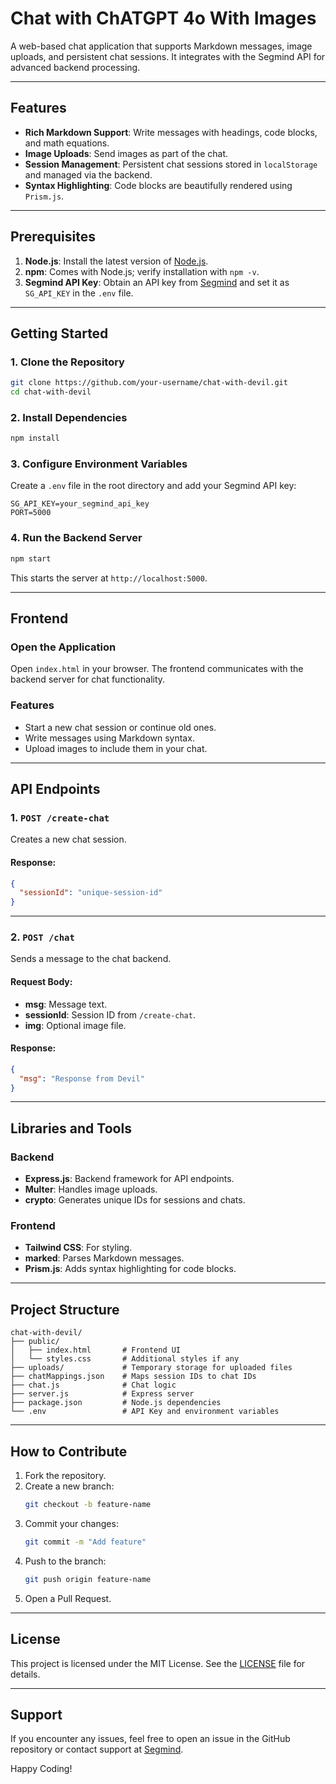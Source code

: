 


# Chat with ChATGPT 4o With Images

A web-based chat application that supports Markdown messages, image uploads, and persistent chat sessions. It integrates with the Segmind API for advanced backend processing.

---

## Features

- **Rich Markdown Support**: Write messages with headings, code blocks, and math equations.
- **Image Uploads**: Send images as part of the chat.
- **Session Management**: Persistent chat sessions stored in `localStorage` and managed via the backend.
- **Syntax Highlighting**: Code blocks are beautifully rendered using `Prism.js`.

---

## Prerequisites

1. **Node.js**: Install the latest version of [Node.js](https://nodejs.org/).
2. **npm**: Comes with Node.js; verify installation with `npm -v`.
3. **Segmind API Key**: Obtain an API key from [Segmind](https://segmind.com) and set it as `SG_API_KEY` in the `.env` file.

---

## Getting Started

### 1. Clone the Repository
```bash
git clone https://github.com/your-username/chat-with-devil.git
cd chat-with-devil
```

### 2. Install Dependencies
```bash
npm install
```

### 3. Configure Environment Variables
Create a `.env` file in the root directory and add your Segmind API key:
```
SG_API_KEY=your_segmind_api_key
PORT=5000
```

### 4. Run the Backend Server
```bash
npm start
```
This starts the server at `http://localhost:5000`.

---

## Frontend

### Open the Application
Open `index.html` in your browser. The frontend communicates with the backend server for chat functionality.

### Features
- Start a new chat session or continue old ones.
- Write messages using Markdown syntax.
- Upload images to include them in your chat.

---

## API Endpoints

### 1. `POST /create-chat`
Creates a new chat session.

#### Response:
```json
{
  "sessionId": "unique-session-id"
}
```

---

### 2. `POST /chat`
Sends a message to the chat backend.

#### Request Body:
- **msg**: Message text.
- **sessionId**: Session ID from `/create-chat`.
- **img**: Optional image file.

#### Response:
```json
{
  "msg": "Response from Devil"
}
```

---

## Libraries and Tools

### Backend
- **Express.js**: Backend framework for API endpoints.
- **Multer**: Handles image uploads.
- **crypto**: Generates unique IDs for sessions and chats.

### Frontend
- **Tailwind CSS**: For styling.
- **marked**: Parses Markdown messages.
- **Prism.js**: Adds syntax highlighting for code blocks.

---

## Project Structure

```
chat-with-devil/
├── public/
│   ├── index.html       # Frontend UI
│   └── styles.css       # Additional styles if any
├── uploads/             # Temporary storage for uploaded files
├── chatMappings.json    # Maps session IDs to chat IDs
├── chat.js              # Chat logic
├── server.js            # Express server
├── package.json         # Node.js dependencies
└── .env                 # API Key and environment variables
```

---

## How to Contribute

1. Fork the repository.
2. Create a new branch:
   ```bash
   git checkout -b feature-name
   ```
3. Commit your changes:
   ```bash
   git commit -m "Add feature"
   ```
4. Push to the branch:
   ```bash
   git push origin feature-name
   ```
5. Open a Pull Request.

---

## License

This project is licensed under the MIT License. See the [LICENSE](LICENSE) file for details.

---

## Support

If you encounter any issues, feel free to open an issue in the GitHub repository or contact support at [Segmind](https://segmind.com).

Happy Coding!




